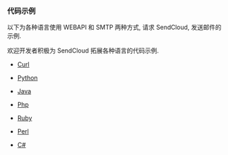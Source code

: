 
### 代码示例

以下为各种语言使用 WEBAPI 和 SMTP 两种方式, 请求 SendCloud, 发送邮件的示例.

欢迎开发者积极为 SendCloud 拓展各种语言的代码示例.

* [Curl](code/curl.md)

* [Python](code/python.md)

* [Java](code/java.md)

* [Php](code/php.md)

* [Ruby](code/ruby.md)

* [Perl](code/perl.md)

* [C#](code/csharp.md)
    

